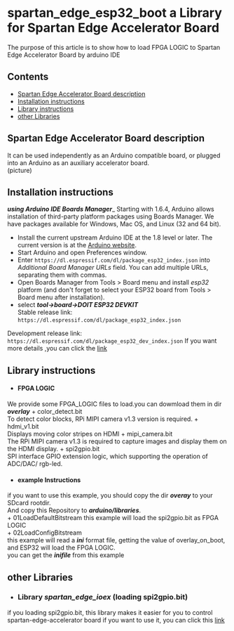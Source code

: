 # spartan_edge_esp32_boot a Library for Spartan Edge Accelerator Board  
The purpose of this article is to show how to load FPGA LOGIC to Spartan Edge Accelerator Board by arduino IDE  

## Contents
- [Spartan Edge Accelerator Board description](#Spartan-Edge-Accelerator-Board-description)
- [Installation instructions](#Installation-instructions)
- [Library instructions](#Library-instructions)
- [other Libraries](#other-Libraries)

## Spartan Edge Accelerator Board description
It can be used independently as an Arduino compatible board, or plugged into an Arduino as an auxiliary accelerator board.  
(picture)  

## Installation instructions 
___using Arduino IDE Boards Manager____
Starting with 1.6.4, Arduino allows installation of third-party platform packages using Boards Manager. We have packages available for Windows, Mac OS, and Linux (32 and 64 bit).

- Install the current upstream Arduino IDE at the 1.8 level or later. The current version is at the [Arduino website](http://www.arduino.cc/en/main/software).
- Start Arduino and open Preferences window.
- Enter ```https://dl.espressif.com/dl/package_esp32_index.json``` into *Additional Board Manager URLs* field. You can add multiple URLs, separating them with commas.
- Open Boards Manager from Tools > Board menu and install *esp32* platform (and don't forget to select your ESP32 board from Tools > Board menu after installation).
- select ___tool->board->DOIT ESP32 DEVKIT___   
Stable release link: `https://dl.espressif.com/dl/package_esp32_index.json`

Development release link: `https://dl.espressif.com/dl/package_esp32_dev_index.json`
If you want more details ,you can click the [link](https://github.com/espressif/arduino-esp32)

## Library instructions  
- #### FPGA LOGIC  
We provide some FPGA_LOGIC files to load.you can dowmload them in dir ___overlay___
	+ color_detect.bit  
	To detect color blocks, RPi MIPI camera v1.3 version is required.
	+ hdmi_v1.bit  
	Displays moving color stripes on HDMI
	+ mipi_camera.bit  
	The RPi MIPI camera v1.3 is required to capture images and display them on the HDMI display.
	+ spi2gpio.bit  
	SPI interface GPIO extension logic, which supporting the operation of ADC/DAC/ rgb-led.

- #### example Instructions  
if you want to use this example, you should copy the dir ___overay___ to your SDcard rootdir.  
And copy this Repository to ___arduino/libraries___.  
	+ 01LoadDefaultBitstream
	this example will load the spi2gpio.bit as FPGA LOGIC  
	+ 02LoadConfigBitstream  
	this example will read a ___ini___ format file, getting the value of overlay_on_boot,
	and ESP32 will load the FPGA LOGIC.  
	you can get the ___inifile___ from this example

## other Libraries
+ ### Library _spartan_edge_ioex_ (loading spi2gpio.bit)
if you loading spi2gpio.bit, this library makes it easier for you to control spartan-edge-accelerator board
if you want to use it, you can click this [link](https://github.com/SU1JUN4KANG1/spartan_edge_ioex)



